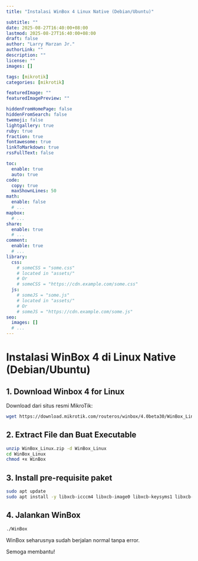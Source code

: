 ```yaml
---
title: "Instalasi WinBox 4 Linux Native (Debian/Ubuntu)"

subtitle: ""
date: 2025-08-27T16:40:00+08:00
lastmod: 2025-08-27T16:40:00+08:00
draft: false 
author: "Larry Marzan Jr."
authorLink: ""
description: ""
license: ""
images: []

tags: [mikrotik]
categories: [mikrotik]

featuredImage: ""
featuredImagePreview: ""

hiddenFromHomePage: false
hiddenFromSearch: false
twemoji: false
lightgallery: true
ruby: true
fraction: true
fontawesome: true
linkToMarkdown: true
rssFullText: false

toc:
  enable: true
  auto: true
code:
  copy: true
  maxShownLines: 50
math:
  enable: false
  # ...
mapbox:
  # ...
share:
  enable: true
  # ...
comment:
  enable: true
  # ...
library:
  css:
    # someCSS = "some.css"
    # located in "assets/"
    # Or
    # someCSS = "https://cdn.example.com/some.css"
  js:
    # someJS = "some.js"
    # located in "assets/"
    # Or
    # someJS = "https://cdn.example.com/some.js"
seo:
  images: []
  # ...
---
```


# Instalasi WinBox 4 di Linux Native (Debian/Ubuntu)

## 1. Download Winbox 4 for Linux
Download dari situs resmi MikroTik:
```bash
wget https://download.mikrotik.com/routeros/winbox/4.0beta30/WinBox_Linux.zip
```
## 2. Extract File dan Buat Executable
```bash
unzip WinBox_Linux.zip -d WinBox_Linux
cd WinBox_Linux
chmod +x WinBox
```

## 3. Install pre-requisite paket
```bash
sudo apt update
sudo apt install -y libxcb-icccm4 libxcb-image0 libxcb-keysyms1 libxcb-render-util0 libxcb-shape0 libxcb-xfixes0 libxcb-sync1
```

## 4. Jalankan WinBox
```bash
./WinBox
```

WinBox seharusnya sudah berjalan normal tanpa error.

Semoga membantu! 
